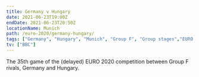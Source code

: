 ```yaml
---
title: Germany v Hungary
date: 2021-06-23T19:00Z
endDate: 2021-06-23T20:50Z
locationName: Munich
path: /euro-2020/germany-hungary/
tags: ["Germany", "Hungary", "Munich", "Group F", "Group stages","EURO 2020"]
tv: ["BBC"]
---
```


The 35th game of the (delayed) EURO 2020 competition between Group F rivals, Germany and Hungary.